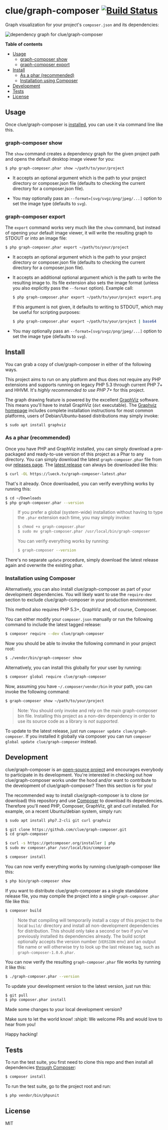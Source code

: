# clue/graph-composer [![Build Status](https://travis-ci.org/clue/graph-composer.png?branch=master)](https://travis-ci.org/clue/graph-composer)

Graph visualization for your project's `composer.json` and its dependencies:

![dependency graph for clue/graph-composer](https://cloud.githubusercontent.com/assets/776829/11199047/46dd4dd2-8cca-11e5-845f-cbe485764f56.png)

**Table of contents**

* [Usage](#usage)
  * [graph-composer show](#graph-composer-show)
  * [graph-composer export](#graph-composer-export)
* [Install](#install)
  * [As a phar (recommended)](#as-a-phar-recommended)
  * [Installation using Composer](#installation-using-composer)
* [Development](#development)
* [Tests](#tests)
* [License](#license)

## Usage

Once clue/graph-composer is [installed](#install), you can use it via command line like this.

### graph-composer show

The `show` command creates a dependency graph for the given project path and opens
the default desktop image viewer for you:

```bash
$ php graph-composer.phar show ~/path/to/your/project
```

*   It accepts an optional argument which is the path to your project directory or composer.json file
    (defaults to checking the current directory for a composer.json file).

*   You may optionally pass an `--format=[svg/svgz/png/jpeg/...]` option to set
    the image type (defaults to `svg`).

### graph-composer export

The `export` command works very much like the `show` command, but instead of opening your
default image viewer, it will write the resulting graph to STDOUT or into an image file:

```bash
$ php graph-composer.phar export ~/path/to/your/project
```

*   It accepts an optional argument which is the path to your project directory or composer.json file
    (defaults to checking the current directory for a composer.json file).

*   It accepts an additional optional argument which is the path to write the resulting image to.
    Its file extension
    also sets the image format (unless you also explicitly pass the `--format` option). Example call:

    ```bash
    $ php graph-composer.phar export ~/path/to/your/project export.png
    ```

    If this argument is not given, it defaults to writing to STDOUT, which may
    be useful for scripting purposes:

    ```bash
    $ php graph-composer.phar export ~/path/to/your/project | base64
    ```

*   You may optionally pass an `--format=[svg/svgz/png/jpeg/...]` option to set
    the image type (defaults to `svg`).

## Install

You can grab a copy of clue/graph-composer in either of the following ways.

This project aims to run on any platform and thus does not require any PHP
extensions and supports running on legacy PHP 5.3 through current PHP 7+ and
HHVM.
It's *highly recommended to use PHP 7+* for this project.

The graph drawing feature is powered by the excellent [GraphViz](https://www.graphviz.org)
software. This means you'll have to install GraphViz (`dot` executable).
The [Graphviz homepage](https://www.graphviz.org/download/) includes complete
installation instructions for most common platforms, users of Debian/Ubuntu-based
distributions may simply invoke:

```bash
$ sudo apt install graphviz
```

### As a phar (recommended)

Once you have PHP and GraphViz installed, you can simply download a pre-packaged
and ready-to-use version of this project as a Phar to any directory.
You can simply download the latest `graph-composer.phar` file from our
[releases page](https://github.com/clue/graph-composer/releases).
The [latest release](https://github.com/clue/graph-composer/releases/latest) can
always be downloaded like this:

```bash
$ curl -OL https://lueck.tv/graph-composer-latest.phar
```

That's it already. Once downloaded, you can verify everything works by running this:

```bash
$ cd ~/Downloads
$ php graph-composer.phar --version
```

> If you prefer a global (system-wide) installation without having to type the `.phar` extension
each time, you may simply invoke:
> 
> ```bash
> $ chmod +x graph-composer.phar
> $ sudo mv graph-composer.phar /usr/local/bin/graph-composer
> ```
>
> You can verify everything works by running:
> 
> ```bash
> $ graph-composer --version
> ```

There's no separate `update` procedure, simply download the latest release again
and overwrite the existing phar.

### Installation using Composer

Alternatively, you can also install clue/graph-composer as part of your development dependencies.
You will likely want to use the `require-dev` section to exclude clue/graph-composer in your production environment.

This method also requires PHP 5.3+, GraphViz and, of course, Composer.

You can either modify your `composer.json` manually or run the following command to include the latest tagged release:

```bash
$ composer require --dev clue/graph-composer
```

Now you should be able to invoke the following command in your project root:

```bash
$ ./vendor/bin/graph-composer show
```

Alternatively, you can install this globally for your user by running:

```bash
$ composer global require clue/graph-composer
```

Now, assuming you have `~/.composer/vendor/bin` in your path, you can invoke the following command:

```bash
$ graph-composer show ~/path/to/your/project
```

> Note: You should only invoke and rely on the main graph-composer bin file.
Installing this project as a non-dev dependency in order to use its
source code as a library is *not supported*.

To update to the latest release, just run `composer update clue/graph-composer`.
If you installed it globally via composer you can run `composer global update clue/graph-composer` instead.

## Development

clue/graph-composer is an [open-source project](#license) and encourages everybody to
participate in its development.
You're interested in checking out how clue/graph-composer works under the hood and/or want
to contribute to the development of clue/graph-composer?
Then this section is for you!

The recommended way to install clue/graph-composer is to clone (or download) this repository
and use [Composer](http://getcomposer.org) to download its dependencies.
Therefore you'll need PHP, Composer, GraphViz, git and curl installed.
For example, on a recent Ubuntu/debian system, simply run:

```bash
$ sudo apt install php7.2-cli git curl graphviz

$ git clone https://github.com/clue/graph-composer.git
$ cd graph-composer

$ curl -s https://getcomposer.org/installer | php
$ sudo mv composer.phar /usr/local/bin/composer

$ composer install
```

You can now verify everything works by running clue/graph-composer like this:

```bash
$ php bin/graph-composer show
```

If you want to distribute clue/graph-composer as a single standalone release file, you may
compile the project into a single `graph-composer.phar` file like this:

```bash
$ composer build
```

> Note that compiling will temporarily install a copy of this project to the
  local `build/` directory and install all non-development dependencies
  for distribution. This should only take a second or two if you've previously
  installed its dependencies already.
  The build script optionally accepts the version number (`VERSION` env) and
  an output file name or will otherwise try to look up the last release tag,
  such as `graph-composer-1.0.0.phar`.

You can now verify the resulting `graph-composer.phar` file works by running it
like this:

```bash
$ ./graph-composer.phar --version
```

To update your development version to the latest version, just run this:

```bash
$ git pull
$ php composer.phar install
```

Made some changes to your local development version?

Make sure to let the world know! :shipit:
We welcome PRs and would love to hear from you!

Happy hacking!

## Tests

To run the test suite, you first need to clone this repo and then install all
dependencies [through Composer](http://getcomposer.org):

```bash
$ composer install
```

To run the test suite, go to the project root and run:

```bash
$ php vendor/bin/phpunit
```

## License

MIT
